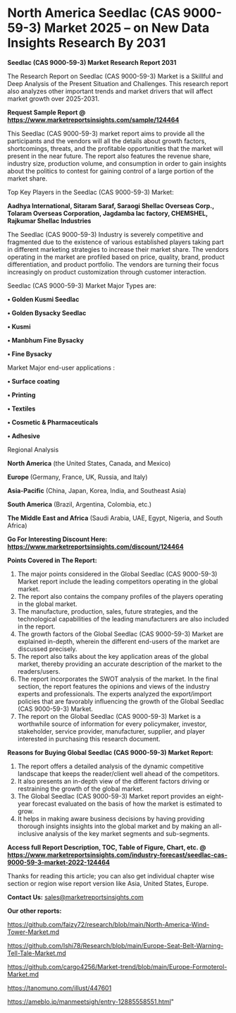 # North America Seedlac (CAS 9000-59-3) Market 2025 – on New Data Insights Research By 2031

<strong>Seedlac (CAS 9000-59-3) Market Research Report 2031</strong>

The Research Report on Seedlac (CAS 9000-59-3) Market is a Skillful and Deep Analysis of the Present Situation and Challenges. This research report also analyzes other important trends and market drivers that will affect market growth over 2025-2031.

<strong>Request Sample Report @ <a href=https://www.marketreportsinsights.com/sample/124464>https://www.marketreportsinsights.com/sample/124464</a></strong>

This Seedlac (CAS 9000-59-3) market report aims to provide all the participants and the vendors will all the details about growth factors, shortcomings, threats, and the profitable opportunities that the market will present in the near future. The report also features the revenue share, industry size, production volume, and consumption in order to gain insights about the politics to contest for gaining control of a large portion of the market share.

Top Key Players in the Seedlac (CAS 9000-59-3) Market:

<strong>Aadhya International, Sitaram Saraf, Saraogi Shellac Overseas Corp., Tolaram Overseas Corporation, Jagdamba lac factory, CHEMSHEL, Rajkumar Shellac Industries</strong>

The Seedlac (CAS 9000-59-3) Industry is severely competitive and fragmented due to the existence of various established players taking part in different marketing strategies to increase their market share. The vendors operating in the market are profiled based on price, quality, brand, product differentiation, and product portfolio. The vendors are turning their focus increasingly on product customization through customer interaction.

Seedlac (CAS 9000-59-3) Market Major Types are:

<strong>• Golden Kusmi Seedlac

• Golden Bysacky Seedlac

• Kusmi

• Manbhum Fine Bysacky

• Fine Bysacky</strong>

Market Major end-user applications :

<strong>• Surface coating

• Printing

• Textiles

• Cosmetic & Pharmaceuticals

• Adhesive</strong>

Regional Analysis

</u><strong><b>North America</b></strong> (the United States, Canada, and Mexico)

<strong><b>Europe </b></strong>(Germany, France, UK, Russia, and Italy)

<strong><b>Asia-Pacific</b></strong> (China, Japan, Korea, India, and Southeast Asia)

<strong><b>South America</b></strong> (Brazil, Argentina, Colombia, etc.)

<strong><b>The Middle East and Africa</b></strong> (Saudi Arabia, UAE, Egypt, Nigeria, and South Africa)

<strong>Go For Interesting Discount Here: <a href=https://www.marketreportsinsights.com/discount/124464>https://www.marketreportsinsights.com/discount/124464</a></strong>

<strong>Points Covered in The Report:</strong>
<ol>
  <li>The major points considered in the Global Seedlac (CAS 9000-59-3) Market report include the leading competitors operating in the global market.</li>
  <li>The report also contains the company profiles of the players operating in the global market.</li>
  <li>The manufacture, production, sales, future strategies, and the technological capabilities of the leading manufacturers are also included in the report.</li>
  <li>The growth factors of the Global Seedlac (CAS 9000-59-3) Market are explained in-depth, wherein the different end-users of the market are discussed precisely.</li>
  <li>The report also talks about the key application areas of the global market, thereby providing an accurate description of the market to the readers/users.</li>
  <li>The report incorporates the SWOT analysis of the market. In the final section, the report features the opinions and views of the industry experts and professionals. The experts analyzed the export/import policies that are favorably influencing the growth of the Global Seedlac (CAS 9000-59-3) Market.</li>
  <li>The report on the Global Seedlac (CAS 9000-59-3) Market is a worthwhile source of information for every policymaker, investor, stakeholder, service provider, manufacturer, supplier, and player interested in purchasing this research document.</li>
</ol>
<strong>Reasons for Buying Global Seedlac (CAS 9000-59-3) Market Report:</strong>

<ol>
  <li>The report offers a detailed analysis of the dynamic competitive landscape that keeps the reader/client well ahead of the competitors.</li>
  <li>It also presents an in-depth view of the different factors driving or restraining the growth of the global market.</li>
  <li>The Global Seedlac (CAS 9000-59-3) Market report provides an eight-year forecast evaluated on the basis of how the market is estimated to grow.</li>
  <li>It helps in making aware business decisions by having providing thorough insights insights into the global market and by making an all-inclusive analysis of the key market segments and sub-segments.</li>
</ol>
<strong>Access full Report Description, TOC, Table of Figure, Chart, etc. @ <a href=https://www.marketreportsinsights.com/industry-forecast/seedlac-cas-9000-59-3-market-2022-124464>https://www.marketreportsinsights.com/industry-forecast/seedlac-cas-9000-59-3-market-2022-124464</a></strong>


Thanks for reading this article; you can also get individual chapter wise section or region wise report version like Asia, United States, Europe.

<strong>Contact Us:</strong>
sales@marketreportsinsights.com

<strong>Our other reports:</strong>

<a href=https://github.com/faizy72/research/blob/main/North-America-Wind-Tower-Market.md>https://github.com/faizy72/research/blob/main/North-America-Wind-Tower-Market.md</a>

<a href=https://github.com/Ishi78/Research/blob/main/Europe-Seat-Belt-Warning-Tell-Tale-Market.md>https://github.com/Ishi78/Research/blob/main/Europe-Seat-Belt-Warning-Tell-Tale-Market.md</a>

<a href=https://github.com/cargo4256/Market-trend/blob/main/Europe-Formoterol-Market.md>https://github.com/cargo4256/Market-trend/blob/main/Europe-Formoterol-Market.md</a>

<a href=https://tanomuno.com/illust/447601>https://tanomuno.com/illust/447601</a>

<a href=https://ameblo.jp/manmeetsigh/entry-12885558551.html>https://ameblo.jp/manmeetsigh/entry-12885558551.html</a>"
